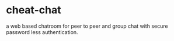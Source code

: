 # cheat-chat
a web based chatroom for peer to peer and group chat with secure password less authentication.
